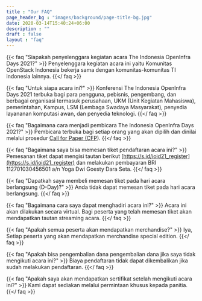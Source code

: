 ```yaml
---
title : "Our FAQ"
page_header_bg : "images/background/page-title-bg.jpg"
date: 2020-03-14T15:40:24+06:00
description : ""
draft : false
layout : "faq"
---
```



{{< faq "Siapakah penyelenggara kegiatan acara The Indonesia OpenInfra Days 2021?" >}}
Penyelenggara kegiatan acara ini yaitu Komunitas OpenStack Indonesia bekerja sama dengan komunitas-komunitas TI indonesia lainnya.
{{</ faq >}}

{{< faq "Untuk siapa acara ini?" >}}
Konferensi The Indonesia OpenInfra Days 2021 terbuka bagi para pengguna, pebisnis, pengembang, dan berbagai organisasi termasuk perusahaan, UKM (Unit Kegiatan Mahasiswa), pemerintahan, Kampus, LSM (Lembaga Swadaya Masyarakat), penyedia layananan komputasi awan, dan penyedia teknologi.
{{</ faq >}}

{{< faq "Bagaimana cara menjadi pembicara  The Indonesia OpenInfra Days 2021?" >}}
Pembicara terbuka bagi setiap orang yang akan dipilih dan dinilai melalui prosedur [Call for Paper (CFP](https://s.id/ioid21_cfp)).
{{</ faq >}}

{{< faq "Bagaimana saya bisa memesan tiket pendaftaran acara ini?" >}}
Pemesanan tiket dapat mengisi tautan berikut [https://s.id/ioid21_register](https://s.id/ioid21_register) dan melakukan pembayaran BRI 112701030456501 a/n Yoga Dwi Goesty Dara Seta.
{{</ faq >}}

{{< faq "Dapatkah saya membeli memesan tiket pada hari acara berlangsung (D-Day)?" >}}
Anda tidak dapat memesan tiket pada hari acara berlangsung.
{{</ faq >}}

{{< faq "Bagaimana cara saya dapat menghadiri acara ini?" >}}
Acara ini akan dilakukan secara virtual. Bagi peserta yang telah memesan tiket akan mendapatkan tautan streaming acara.
{{</ faq >}}

{{< faq "Apakah semua peserta akan mendapatkan merchandise?" >}}
Iya, Setiap peserta yang akan mendapatkan merchandise special edition.
{{</ faq >}}

{{< faq "Apakah bisa pengembalian dana pengembalian dana jika saya tidak mengikuti acara ini?" >}}
Biaya pendaftaran tidak dapat dikembalikan jika sudah melakukan pendaftaran.
{{</ faq >}}

{{< faq "Apakah saya akan mendapatkan sertifikat setelah mengikuti acara ini?" >}}
Kami dapat sediakan melalui permintaan khusus kepada panitia.
{{</ faq >}}
